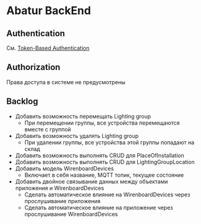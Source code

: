# Abatur BackEnd

## Authentication

См. [Token-Based Authentication](./docs/Token-Based-Authentication.md)

## Authorization

Права доступа в системе не предусмотрены

## Backlog

- Добавить возможность перемещать Lighting group
  - При перемещении группы, все устройства перемещаются вместе с группой
- Добавить возможность удалять Lighting group
  - При удалении группы, все устройства этой группы попадают на склад
- Добавить возможность выполнять CRUD для PlaceOfInstallation
- Добавить возможность выполнять CRUD для LightingGroupLocation
- Добавить модель WirenboardDevices
  - Включает в себя название, MQTT топик, текущее состояние
- Добавить двойное связывание данных между объектами приложения и WirenboardDevices
  - Сделать автоматическое влияние на WirenboardDevices через прослушивание приложения
  - Сделать автоматическое влияние на приложение через прослушивание WirenboardDevices
